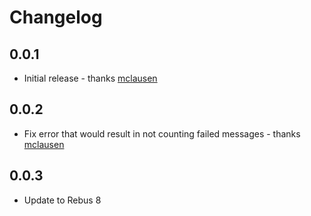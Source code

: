 # Changelog

## 0.0.1
* Initial release - thanks [mclausen]

## 0.0.2
* Fix error that would result in not counting failed messages - thanks [mclausen]

## 0.0.3
* Update to Rebus 8

[mclausen]: https://github.com/mclausen